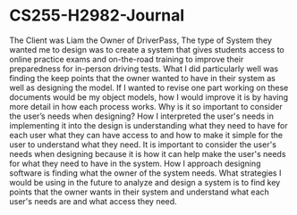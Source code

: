 # CS255-H2982-Journal
The Client was Liam the Owner of DriverPass, The type of System they wanted me to design was to create a system that gives students access to online practice exams and on-the-road training to improve their preparedness for in-person driving tests. What I did particularly well was finding the keep points that the owner wanted to have in their system as well as designing the model. If I wanted to revise one part working on these documents would be my object models, how I would improve it is by having more detail in how each process works. Why is it so important to consider the user’s needs when designing? How I interpreted the user's needs in implementing it into the design is understanding what they need to have for each user what they can have access to and how to make it simple for the user to understand what they need. It is important to consider the user's needs when designing because it is how it can help make the user's needs for what they need to have in the system. How I approach designing software is finding what the owner of the system needs. What strategies I would be using in the future to analyze and design a system is to find key points that the owner wants in their system and understand what each user's needs are and what access they need.
